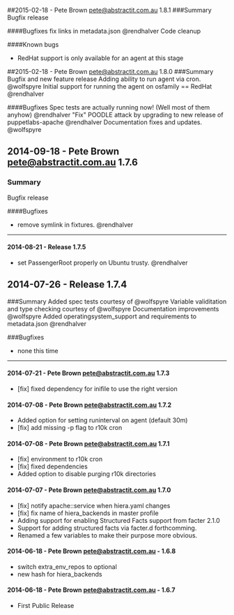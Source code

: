 ##2015-02-18 - Pete Brown <pete@abstractit.com.au> 1.8.1
###Summary
Bugfix release

####Bugfixes
fix links in metadata.json @rendhalver
Code cleanup

####Known bugs
* RedHat support is only available for an agent at this stage


##2015-02-18 - Pete Brown <pete@abstractit.com.au> 1.8.0
###Summary
Bugfix and new feature release
Adding ability to run agent via cron. @wolfspyre
Initial support for running the agent on osfamily == RedHat @rendhalver

####Bugfixes
Spec tests are actually running now! (Well most of them anyhow) @rendhalver
"Fix" POODLE attack by upgrading to new release of puppetlabs-apache @rendhalver
Documentation fixes and updates. @wolfspyre


## 2014-09-18 - Pete Brown <pete@abstractit.com.au> 1.7.6
### Summary
  Bugfix release

####Bugfixes
- remove symlink in fixtures. @rendhalver


---
#### 2014-08-21 - Release 1.7.5
 * set PassengerRoot properly on Ubuntu trusty. @rendhalver

## 2014-07-26 - Release 1.7.4
###Summary
Added spec tests courtesy of @wolfspyre
Variable validitation and type checking courtesy of @wolfspyre
Documentation improvements @wolfspyre
Added operatingsystem_support and requirements to metadata.json @rendhalver

###Bugfixes
- none this time

---
#### 2014-07-21 - Pete Brown <pete@abstractit.com.au> 1.7.3
 * [fix] fixed dependency for inifile to use the right version

#### 2014-07-08 - Pete Brown <pete@abstractit.com.au> 1.7.2
 * Added option for setting runinterval on agent (default 30m)
 * [fix] add missing -p flag to r10k cron
 
#### 2014-07-08 - Pete Brown <pete@abstractit.com.au> 1.7.1
 * [fix] environment to r10k cron
 * [fix] fixed dependencies
 * Added option to disable purging r10k directories

#### 2014-07-07 - Pete Brown <pete@abstractit.com.au> 1.7.0
 * [fix] notify apache::service when hiera.yaml changes
 * [fix] fix name of hiera_backends in master profile
 * Adding support for enabling Structured Facts support from facter 2.1.0
 * Support for adding structured facts via facter.d forthcomming.
 * Renamed a few variables to make their purpose more obvious.

#### 2014-06-18 - Pete Brown <pete@abstractit.com.au> - 1.6.8
 * switch extra_env_repos to optional
 * new hash for hiera_backends

#### 2014-06-18 - Pete Brown <pete@abstractit.com.au> - 1.6.7
 * First Public Release
